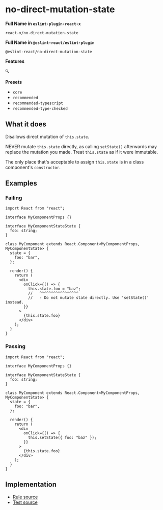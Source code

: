 # no-direct-mutation-state

**Full Name in `eslint-plugin-react-x`**

```plain copy
react-x/no-direct-mutation-state
```

**Full Name in `@eslint-react/eslint-plugin`**

```plain copy
@eslint-react/no-direct-mutation-state
```

**Features**

`🔍`

**Presets**

- `core`
- `recommended`
- `recommended-typescript`
- `recommended-type-checked`

## What it does

Disallows direct mutation of `this.state`.

NEVER mutate `this.state` directly, as calling `setState()` afterwards may replace the mutation you made. Treat `this.state` as if it were immutable.

The only place that's acceptable to assign `this.state` is in a class component's `constructor`.

## Examples

### Failing

```tsx
import React from "react";

interface MyComponentProps {}

interface MyComponentStateState {
  foo: string;
}

class MyComponent extends React.Component<MyComponentProps, MyComponentState> {
  state = {
    foo: "bar",
  };

  render() {
    return (
      <div
        onClick={() => {
          this.state.foo = "baz";
          //   ^^^^^^^^^^^^^^^^^
          //   - Do not mutate state directly. Use 'setState()' instead.
        }}
      >
        {this.state.foo}
      </div>
    );
  }
}
```

### Passing

```tsx
import React from "react";

interface MyComponentProps {}

interface MyComponentStateState {
  foo: string;
}

class MyComponent extends React.Component<MyComponentProps, MyComponentState> {
  state = {
    foo: "bar",
  };

  render() {
    return (
      <div
        onClick={() => {
          this.setState({ foo: "baz" });
        }}
      >
        {this.state.foo}
      </div>
    );
  }
}
```

## Implementation

- [Rule source](https://github.com/rEl1cx/eslint-react/tree/main/packages/plugins/eslint-plugin-react-x/src/rules/no-direct-mutation-state.ts)
- [Test source](https://github.com/rEl1cx/eslint-react/tree/main/packages/plugins/eslint-plugin-react-x/src/rules/no-direct-mutation-state.spec.ts)

